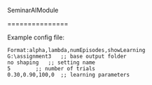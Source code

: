 SeminarAIModule

===============


Example config file:

```
Format:alpha,lambda,numEpisodes,showLearning
G:\assignment3	 ;; base output folder
no shaping	 ;; setting name
5		 ;; number of trials
0.30,0.90,100,0  ;; learning parameters

```